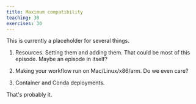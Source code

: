 ```yaml
---
title: Maximum compatibility
teaching: 30
exercises: 30
---
```


This is currently a placeholder for several things.

1) Resources. Setting them and adding them. That could be most of this episode. Maybe an episode
in itself?

2) Making your workflow run on Mac/Linux/x86/arm. Do we even care?

3) Container and Conda deployments.

That's probably it.
